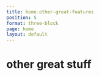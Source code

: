 ```yaml
---
title: home.other-great-features
position: 5
format: three-block
page: home
layout: default
---
```


# other great stuff


